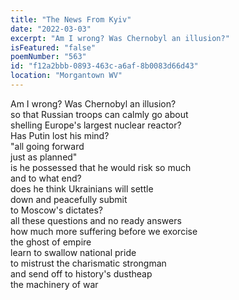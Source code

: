 ```yaml
---
title: "The News From Kyiv"
date: "2022-03-03"
excerpt: "Am I wrong? Was Chernobyl an illusion?"
isFeatured: "false"
poemNumber: "563"
id: "f12a2bbb-0893-463c-a6af-8b0083d66d43"
location: "Morgantown WV"
---
```


Am I wrong? Was Chernobyl an illusion?  
so that Russian troops can calmly go about  
shelling Europe's largest nuclear reactor?  
Has Putin lost his mind?  
"all going forward  
just as planned"  
is he possessed that he would risk so much  
and to what end?  
does he think Ukrainians will settle  
down and peacefully submit  
to Moscow's dictates?  
all these questions and no ready answers  
how much more suffering before we exorcise  
the ghost of empire  
learn to swallow national pride  
to mistrust the charismatic strongman  
and send off to history's dustheap  
the machinery of war
